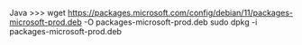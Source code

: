 Java >>>
wget https://packages.microsoft.com/config/debian/11/packages-microsoft-prod.deb -O packages-microsoft-prod.deb
sudo dpkg -i packages-microsoft-prod.deb
